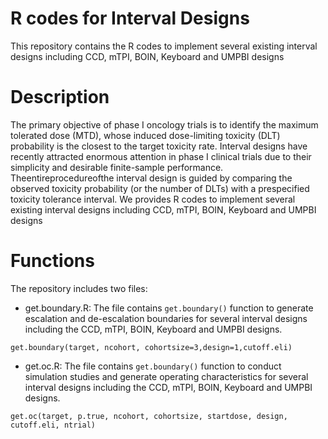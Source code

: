 # R codes for Interval Designs
This repository contains the R codes to implement several existing interval designs including CCD, mTPI, BOIN, Keyboard and UMPBI designs
# Description
The primary objective of phase I oncology trials is to identify the maximum tolerated dose (MTD), whose induced dose-limiting toxicity (DLT) probability is the closest to the target toxicity rate. Interval designs have recently attracted enormous attention in phase I clinical trials due to their simplicity and desirable finite-sample performance. Theentireprocedureofthe interval design is guided by comparing the observed toxicity probability (or the number of DLTs) with a prespecified toxicity tolerance interval. We provides R codes to implement several existing interval designs including CCD, mTPI, BOIN, Keyboard and UMPBI designs
# Functions
The repository includes two files:
* get.boundary.R: The file contains ```get.boundary()``` function to generate escalation and de-escalation boundaries for several interval designs including the CCD, mTPI, BOIN, Keyboard and UMPBI designs.
```rscript
get.boundary(target, ncohort, cohortsize=3,design=1,cutoff.eli)
```
* get.oc.R: The file contains ```get.boundary()``` function to conduct simulation studies and generate operating characteristics for several interval designs including the CCD, mTPI, BOIN, Keyboard and UMPBI designs.
```rscript
get.oc(target, p.true, ncohort, cohortsize, startdose, design, cutoff.eli, ntrial)
```

